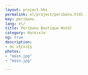 ```yaml
---
layout: project.hbs
permalink: el/project/peribanu.html
key: peribanu
lang: el/
title: Peribanu Boutique Hotel
category: Κατοικία
og: true
description:
- σε εξέλιξη
photos:
- "main.jpg"
- "main.jpg"

---
```

